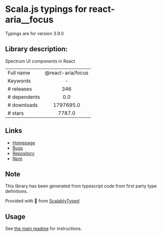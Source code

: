 
# Scala.js typings for react-aria__focus

Typings are for version 3.9.0

## Library description:
Spectrum UI components in React

|                    |                 |
| ------------------ | :-------------: |
| Full name          | @react-aria/focus |
| Keywords           | - |
| # releases         | 346 |
| # dependents       | 0.0 |
| # downloads        | 1797695.0 |
| # stars            | 7787.0 |

## Links
- [Homepage](https://github.com/adobe/react-spectrum#readme)
- [Bugs](https://github.com/adobe/react-spectrum/issues)
- [Repository](https://github.com/adobe/react-spectrum)
- [Npm](https://www.npmjs.com/package/%40react-aria%2Ffocus)
    


## Note
This library has been generated from typescript code from first party type definitions.

Provided with :purple_heart: from [ScalablyTyped](https://github.com/oyvindberg/ScalablyTyped)

## Usage
See [the main readme](../../readme.md) for instructions.


